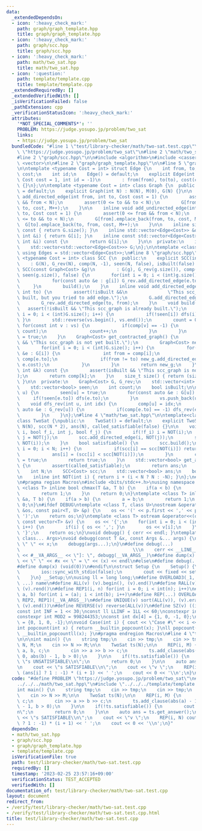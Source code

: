 ```yaml
---
data:
  _extendedDependsOn:
  - icon: ':heavy_check_mark:'
    path: graph/graph_template.hpp
    title: graph/graph_template.hpp
  - icon: ':heavy_check_mark:'
    path: graph/scc.hpp
    title: graph/scc.hpp
  - icon: ':heavy_check_mark:'
    path: math/two_sat.hpp
    title: math/two_sat.hpp
  - icon: ':question:'
    path: template/template.cpp
    title: template/template.cpp
  _extendedRequiredBy: []
  _extendedVerifiedWith: []
  _isVerificationFailed: false
  _pathExtension: cpp
  _verificationStatusIcon: ':heavy_check_mark:'
  attributes:
    '*NOT_SPECIAL_COMMENTS*': ''
    PROBLEM: https://judge.yosupo.jp/problem/two_sat
    links:
    - https://judge.yosupo.jp/problem/two_sat
  bundledCode: "#line 1 \"test/library-checker/math/two-sat.test.cpp\"\n#define PROBLEM\
    \ \"https://judge.yosupo.jp/problem/two_sat\"\n#line 2 \"math/two_sat.hpp\"\n\n\
    #line 2 \"graph/scc.hpp\"\n\n#include <algorithm>\n#include <cassert>\n#include\
    \ <vector>\n\n#line 2 \"graph/graph_template.hpp\"\n\n#line 5 \"graph/graph_template.hpp\"\
    \n\ntemplate <typename Cost = int> struct Edge {\n    int from, to;\n    Cost\
    \ cost;\n    int id;\n    Edge() = default;\n    explicit Edge(int from, int to,\
    \ Cost cost = 1, int id = -1)\n        : from(from), to(to), cost(cost), id(id)\
    \ {}\n};\n\ntemplate <typename Cost = int> class Graph {\n  public:\n    Graph()\
    \ = default;\n    explicit Graph(int N) : N(N), M(0), G(N) {}\n\n    inline void\
    \ add_directed_edge(int from, int to, Cost cost = 1) {\n        assert(0 <= from\
    \ && from < N);\n        assert(0 <= to && to < N);\n        G[from].emplace_back(from,\
    \ to, cost, M++);\n    }\n\n    inline void add_undirected_edge(int from, int\
    \ to, Cost cost = 1) {\n        assert(0 <= from && from < N);\n        assert(0\
    \ <= to && to < N);\n        G[from].emplace_back(from, to, cost, M);\n      \
    \  G[to].emplace_back(to, from, cost, M++);\n    }\n\n    inline size_t size()\
    \ const { return G.size(); }\n    inline std::vector<Edge<Cost>> &operator[](const\
    \ int &i) { return G[i]; }\n    inline const std::vector<Edge<Cost>> &operator[](const\
    \ int &i) const {\n        return G[i];\n    }\n\n  private:\n    int N, M;\n\
    \    std::vector<std::vector<Edge<Cost>>> G;\n};\n\ntemplate <class Cost = int>\
    \ using Edges = std::vector<Edge<Cost>>;\n#line 8 \"graph/scc.hpp\"\n\ntemplate\
    \ <typename Cost = int> class SCC {\n  public:\n    explicit SCC(int N)\n    \
    \    : G(N), G_rev(N), comp(N, -1), seen(N, false), isBuilt(false) {}\n    explicit\
    \ SCC(const Graph<Cost> &g)\n        : G(g), G_rev(g.size()), comp(g.size(), -1),\
    \ seen(g.size(), false) {\n        for(int i = 0; i < (int)g.size(); i++) {\n\
    \            for(const auto &e : g[i]) G_rev.add_directed_edge(e.to, i);\n   \
    \     }\n        build();\n    }\n    inline void add_directed_edge(int from,\
    \ int to) {\n        assert(!isBuilt &&\n               \"This scc_graph is already\
    \ built, but you tried to add edge.\");\n        G.add_directed_edge(from, to);\n\
    \        G_rev.add_directed_edge(to, from);\n    }\n    void build() {\n     \
    \   assert(!isBuilt && \"This scc_graph is already built.\");\n        for(int\
    \ i = 0; i < (int)G.size(); i++) {\n            if(!seen[i]) dfs(i);\n       \
    \ }\n        std::reverse(vs.begin(), vs.end());\n        count = 0;\n       \
    \ for(const int v : vs) {\n            if(comp[v] == -1) {\n                dfs_rev(v,\
    \ count);\n                count++;\n            }\n        }\n        isBuilt\
    \ = true;\n    }\n    Graph<Cost> get_contracted_graph() {\n        assert(isBuilt\
    \ && \"This scc_graph is not yet built.\");\n        Graph<Cost> new_g(count);\n\
    \        for(int i = 0; i < (int)G.size(); i++) {\n            for(const auto\
    \ &e : G[i]) {\n                int from = comp[i];\n                int to =\
    \ comp[e.to];\n                if(from != to) new_g.add_directed_edge(from, to,\
    \ e.cost);\n            }\n        }\n        return new_g;\n    }\n    int operator[](const\
    \ int &k) const {\n        assert(isBuilt && \"This scc_graph is not yet built.\"\
    );\n        return comp[k];\n    }\n    size_t size() { return (size_t)count;\
    \ }\n\n  private:\n    Graph<Cost> G, G_rev;\n    std::vector<int> vs, comp;\n\
    \    std::vector<bool> seen;\n    int count;\n    bool isBuilt;\n\n    void dfs(int\
    \ u) {\n        seen[u] = true;\n        for(const auto &e : G[u]) {\n       \
    \     if(!seen[e.to]) dfs(e.to);\n        }\n        vs.push_back(u);\n    }\n\
    \    void dfs_rev(int u, int idx) {\n        comp[u] = idx;\n        for(const\
    \ auto &e : G_rev[u]) {\n            if(comp[e.to] == -1) dfs_rev(e.to, idx);\n\
    \        }\n    }\n};\n#line 4 \"math/two_sat.hpp\"\n\ntemplate<class Cost = int>\n\
    class TwoSat {\npublic:\n    TwoSat() = default;\n    explicit TwoSat(int N):\
    \ N(N), scc(N * 2), ans(N), called_satisfiable(false) {}\n\n    void add_clause(int\
    \ i, bool f_i, int j, bool f_j) {\n        if(!f_i) i = NOT(i);\n        if(!f_j)\
    \ j = NOT(j);\n        scc.add_directed_edge(i, NOT(j));\n        scc.add_directed_edge(j,\
    \ NOT(i));\n    }\n    bool satisfiable() {\n        scc.build();\n        for(int\
    \ i = 0; i < N; i++) {\n            if(scc[i] == scc[NOT(i)]) return false;\n\
    \            ans[i] = (scc[i] < scc[NOT(i)]);\n        }\n        called_satisfiable\
    \ = true;\n        return true;\n    }\n    std::vector<bool> get_answer() const\
    \ {\n        assert(called_satisfiable);\n        return ans;\n    }\n\nprivate:\n\
    \    int N;\n    SCC<Cost> scc;\n    std::vector<bool> ans;\n    bool called_satisfiable;\n\
    \n    inline int NOT(int i) { return i + (i < N ? N : -N); }\n};\n#line 1 \"template/template.cpp\"\
    \n#pragma region Macros\n#include <bits/stdc++.h>\nusing namespace std;\ntemplate\
    \ <class T> inline bool chmax(T &a, T b) {\n    if(a < b) {\n        a = b;\n\
    \        return 1;\n    }\n    return 0;\n}\ntemplate <class T> inline bool chmin(T\
    \ &a, T b) {\n    if(a > b) {\n        a = b;\n        return 1;\n    }\n    return\
    \ 0;\n}\n#ifdef DEBUG\ntemplate <class T, class U>\nostream &operator<<(ostream\
    \ &os, const pair<T, U> &p) {\n    os << '(' << p.first << ',' << p.second <<\
    \ ')';\n    return os;\n}\ntemplate <class T> ostream &operator<<(ostream &os,\
    \ const vector<T> &v) {\n    os << '{';\n    for(int i = 0; i < (int)v.size();\
    \ i++) {\n        if(i) { os << ','; }\n        os << v[i];\n    }\n    os <<\
    \ '}';\n    return os;\n}\nvoid debugg() { cerr << endl; }\ntemplate <class T,\
    \ class... Args>\nvoid debugg(const T &x, const Args &... args) {\n    cerr <<\
    \ \" \" << x;\n    debugg(args...);\n}\n#define debug(...)                   \
    \                                          \\\n    cerr << __LINE__ << \" [\"\
    \ << #__VA_ARGS__ << \"]: \", debugg(__VA_ARGS__)\n#define dump(x) cerr << __LINE__\
    \ << \" \" << #x << \" = \" << (x) << endl\n#else\n#define debug(...) (void(0))\n\
    #define dump(x) (void(0))\n#endif\n\nstruct Setup {\n    Setup() {\n        cin.tie(0);\n\
    \        ios::sync_with_stdio(false);\n        cout << fixed << setprecision(15);\n\
    \    }\n} __Setup;\n\nusing ll = long long;\n#define OVERLOAD3(_1, _2, _3, name,\
    \ ...) name\n#define ALL(v) (v).begin(), (v).end()\n#define RALL(v) (v).rbegin(),\
    \ (v).rend()\n#define REP1(i, n) for(int i = 0; i < int(n); i++)\n#define REP2(i,\
    \ a, b) for(int i = (a); i < int(b); i++)\n#define REP(...) OVERLOAD3(__VA_ARGS__,\
    \ REP2, REP1)(__VA_ARGS__)\n#define UNIQUE(v) sort(ALL(v)), (v).erase(unique(ALL(v)),\
    \ (v).end())\n#define REVERSE(v) reverse(ALL(v))\n#define SZ(v) ((int)(v).size())\n\
    const int INF = 1 << 30;\nconst ll LLINF = 1LL << 60;\nconstexpr int MOD = 1000000007;\n\
    constexpr int MOD2 = 998244353;\nconst int dx[4] = {1, 0, -1, 0};\nconst int dy[4]\
    \ = {0, 1, 0, -1};\n\nvoid Case(int i) { cout << \"Case #\" << i << \": \"; }\n\
    int popcount(int x) { return __builtin_popcount(x); }\nll popcount(ll x) { return\
    \ __builtin_popcountll(x); }\n#pragma endregion Macros\n#line 4 \"test/library-checker/math/two-sat.test.cpp\"\
    \n\n\nint main() {\n    string tmp;\n    cin >> tmp;\n    cin >> tmp;\n    int\
    \ N, M;\n    cin >> N >> M;\n\n    TwoSat ts(N);\n\n    REP(i, M) {\n        int\
    \ a, b, c;\n        cin >> a >> b >> c;\n        ts.add_clause(abs(a) - 1, a >\
    \ 0, abs(b) - 1, b > 0);\n    }\n\n    if(!ts.satisfiable()) {\n        cout <<\
    \ \"s UNSATISFIABLE\\n\";\n        return 0;\n    }\n\n    auto ans = ts.get_answer();\n\
    \n    cout << \"s SATISFIABLE\\n\";\n    cout << \"v \";\n    REP(i, N) cout <<\
    \ (ans[i] ? 1 : -1) * (i + 1) << ' ';\n    cout << 0 << '\\n';\n}\n"
  code: "#define PROBLEM \"https://judge.yosupo.jp/problem/two_sat\"\n#include \"\
    ../../../math/two_sat.hpp\"\n#include \"../../../template/template.cpp\"\n\n\n\
    int main() {\n    string tmp;\n    cin >> tmp;\n    cin >> tmp;\n    int N, M;\n\
    \    cin >> N >> M;\n\n    TwoSat ts(N);\n\n    REP(i, M) {\n        int a, b,\
    \ c;\n        cin >> a >> b >> c;\n        ts.add_clause(abs(a) - 1, a > 0, abs(b)\
    \ - 1, b > 0);\n    }\n\n    if(!ts.satisfiable()) {\n        cout << \"s UNSATISFIABLE\\\
    n\";\n        return 0;\n    }\n\n    auto ans = ts.get_answer();\n\n    cout\
    \ << \"s SATISFIABLE\\n\";\n    cout << \"v \";\n    REP(i, N) cout << (ans[i]\
    \ ? 1 : -1) * (i + 1) << ' ';\n    cout << 0 << '\\n';\n}"
  dependsOn:
  - math/two_sat.hpp
  - graph/scc.hpp
  - graph/graph_template.hpp
  - template/template.cpp
  isVerificationFile: true
  path: test/library-checker/math/two-sat.test.cpp
  requiredBy: []
  timestamp: '2023-02-25 23:57:16+09:00'
  verificationStatus: TEST_ACCEPTED
  verifiedWith: []
documentation_of: test/library-checker/math/two-sat.test.cpp
layout: document
redirect_from:
- /verify/test/library-checker/math/two-sat.test.cpp
- /verify/test/library-checker/math/two-sat.test.cpp.html
title: test/library-checker/math/two-sat.test.cpp
---
```

